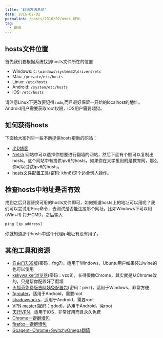 ```yaml
---
title: '翻墙方法总结'
date: 2016-02-02
permalink: /posts/2016/02/over_GFW、
tag:
  - 翻墙
---
```


## hosts文件位置

首先我们要根据系统找到hosts文件所在的位置

- Windows: `C:\windows\system32\drivers\etc`
- Mac: `/private/etc/hosts`
- Linux: `/etc/hosts`
- Android: `/system/etc/hosts`
- iOS: `/etc/hosts`

请注意Linux下更改要记得`sudo`,而且最好保留一开始的localhost的地址。 Android用户需要获取root权限，iOS用户需要越狱。

## 如何获得hosts

下面给大家列举一些不断提供hosts更新的网站：
- [老D博客](http://laod.cn/hosts/2015-google-hosts.html)
- [Netsh](https://serve.netsh.org/pub/ipv4-hosts/) 网站中可以选择你想要进行翻墙的网站，然后下面有个框可以复制出hosts。这个网站中有提供ipv6的hosts，如果你在大学里用的是教育网，那么你可以试试ipv6的hosts。
- [hosts文件配置工具](http://pan.baidu.com/s/1kUvoncF)(密码: khn8)这个适合懒人操作。


## 检查hosts中地址是否有效
找到之后只要替换可用的hosts文件即可，如何知道hosts上的地址可以用呢？我们可以尝试用`Ping`命令，去测试是否能连接那个网址。比如Windows下可以用(Win+R) 打开CMD，之后输入

    ping [ip address]

你就知道那个hosts中这个代理ip地址有没有用了。

## 其他工具和资源

- [自由门7.39版](http://pan.baidu.com/s/1mgR0haK)(密码：fng7)，适用于Windows，Ubuntu用户如果装过wine的也可以使用
- [xskywalker浏览器](http://pan.baidu.com/s/1dEc339Z)(密码：vzq9)，长得很像Chrome，其实就是从Chrome改的，只是帮你配置好了翻墙
- [火狐范免费版吉阿姨免配置包](http://pan.baidu.com/s/1pKlCHHx)(密码：pivz)，适用于Windows，非常方便
- [fqrouter](http://pan.baidu.com/share/link?uk=1678373798&shareid=148812518&third=0&adapt=pc&fr=ftw)，适用于Android，需要root
- [shadowsocks](https://github.com/shadowsocks/shadowsocks-android/releases)，适用于Android，需要root
- [VPN master](http://pan.baidu.com/s/1i4ylk4t)(密码：gdod)，适用于Android，免root
- [天行VPN](https://itunes.apple.com/cn/app/tian-xingvpn-wang-luo-jia/id1071016473?mt=8)，适用于iOS，非常好用而且永久免费
- [Chrome一键翻墙包](https://github.com/bannedbook/fanqiang/wiki/Chrome%E4%B8%80%E9%94%AE%E7%BF%BB%E5%A2%99%E5%8C%85)
- [firefox一键翻墙包](https://github.com/bannedbook/fanqiang/wiki/%E7%81%AB%E7%8B%90firefox%E4%B8%80%E9%94%AE%E7%BF%BB%E5%A2%99%E5%8C%85)
- [Goagent+Chrome+SwitchyOmega翻墙](http://www.zhiyanblog.com/goagent-chrome-switchyomega-proxy-2015-latest.html)

